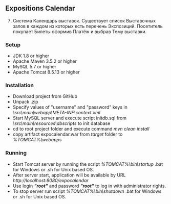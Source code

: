 ## Expositions Calendar
7. Система Календарь выставок. Существует список Выставочных залов в каждом из которых есть перечень Экспозиций. Посетитель покупает Билеты оформив Платёж  и выбрав Тему выставки.

### Setup 
* JDK 1.8 or higher
* Apache Maven 3.5.2 or higher
* MySQL 5.7 or higher
* Apache Tomcat 8.5.13 or higher

### Installation
* Download project from GitHub
* Unpack .zip
* Specify values of "username" and "password" keys in _\src\main\webapp\META-INF\context.xml_
* Start MySQL server and execute script initdb.sql from _\src\main\resources\dbscripts_ to init database
* cd to root project folder and execute command _mvn clean install_
* copy artifact expocalendar.war from _target_ folder to _%TOMCAT%\webapps_

### Running
* Start Tomcat server by running the script _%TOMCAT%\bin\startup_ .bat for Windows or .sh for Unix based OS.
* After server start, application will be available by URL _http://localhost:8080/expocalendar_
* Use login _**"root"**_ and password _**"root"**_ to log in with administrator rights.  
* To stop server run script _%TOMCAT%\bin\shutdown_ .bat for Windows or .sh for Unix based OS.
